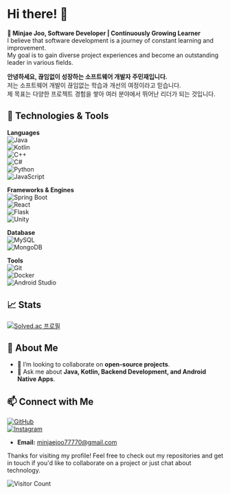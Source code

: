 # Hi there! 👋

**🚀 Minjae Joo, Software Developer | Continuously Growing Learner**  
I believe that software development is a journey of constant learning and improvement.  
My goal is to gain diverse project experiences and become an outstanding leader in various fields.  

**안녕하세요, 끊임없이 성장하는 소프트웨어 개발자 주민재입니다.**  
저는 소프트웨어 개발이 끊임없는 학습과 개선의 여정이라고 믿습니다.  
제 목표는 다양한 프로젝트 경험을 쌓아 여러 분야에서 뛰어난 리더가 되는 것입니다.

## 🔧 Technologies & Tools

**Languages**  
![Java](https://img.shields.io/badge/Java-ED8B00?style=flat&logo=openjdk&logoColor=white)  
![Kotlin](https://img.shields.io/badge/Kotlin-0095D5?style=flat&logo=kotlin&logoColor=white)  
![C++](https://img.shields.io/badge/C++-00599C?style=flat&logo=cplusplus&logoColor=white)  
![C#](https://img.shields.io/badge/C%23-239120?style=flat&logo=csharp&logoColor=white)  
![Python](https://img.shields.io/badge/Python-3670A0?style=flat&logo=python&logoColor=ffdd54)  
![JavaScript](https://img.shields.io/badge/JavaScript-F7DF1E?style=flat&logo=javascript&logoColor=black)

**Frameworks & Engines**  
![Spring Boot](https://img.shields.io/badge/Spring%20Boot-6DB33F?style=flat&logo=spring-boot&logoColor=white)  
![React](https://img.shields.io/badge/React-61DAFB?style=flat&logo=react&logoColor=black)  
![Flask](https://img.shields.io/badge/Flask-000000?style=flat&logo=flask&logoColor=white)  
![Unity](https://img.shields.io/badge/Unity-000000?style=flat&logo=unity&logoColor=white)

**Database**  
![MySQL](https://img.shields.io/badge/MySQL-4479A1?style=flat&logo=mysql&logoColor=white)  
![MongoDB](https://img.shields.io/badge/MongoDB-47A248?style=flat&logo=mongodb&logoColor=white)

**Tools**  
![Git](https://img.shields.io/badge/Git-F05032?style=flat&logo=git&logoColor=white)  
![Docker](https://img.shields.io/badge/Docker-2496ED?style=flat&logo=docker&logoColor=white)  
![Android Studio](https://img.shields.io/badge/Android%20Studio-3DDC84?style=flat&logo=android-studio&logoColor=white)

## 📈 Stats

[![Solved.ac 프로필](http://mazassumnida.wtf/api/v2/generate_badge?boj=sharon77770)](https://solved.ac/sharon77770)

## 🚀 About Me

- 👯 I’m looking to collaborate on **open-source projects**.  
- 💬 Ask me about **Java, Kotlin, Backend Development, and Android Native Apps**.

## 📫 Connect with Me

[![GitHub](https://img.shields.io/badge/GitHub-181717?style=flat&logo=github&logoColor=white)](https://github.com/Sharon77770)  
[![Instagram](https://img.shields.io/badge/Instagram-E4405F?style=flat&logo=instagram&logoColor=white)](https://www.instagram.com/sharon77770/)  
- **Email:** [minjaejoo77770@gmail.com](mailto:minjaejoo77770@gmail.com)

Thanks for visiting my profile! Feel free to check out my repositories and get in touch if you'd like to collaborate on a project or just chat about technology.

![Visitor Count](https://komarev.com/ghpvc/?username=Sharon77770&color=brightgreen)